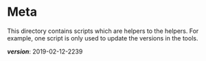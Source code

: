 # Meta

This directory contains scripts which are helpers to the helpers.
For example, one script is only used to update the versions in the tools.

___version___: 2019-02-12-2239

